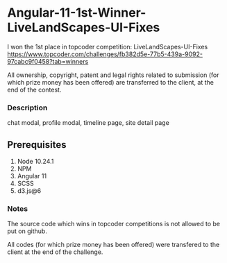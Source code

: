 # Angular-11-1st-Winner-LiveLandScapes-UI-Fixes

I won the 1st place in topcoder competition:
LiveLandScapes-UI-Fixes 
https://www.topcoder.com/challenges/fb382d5e-77b5-439a-9092-97cabc9f0458?tab=winners

All ownership, copyright, patent and legal rights related to submission (for which prize money has been offered) are transferred to the client, at the end of the contest.  

### Description
chat modal, profile modal, timeline page, site detail page

## Prerequisites
1. Node 10.24.1
2. NPM
3. Angular 11
4. SCSS
5. d3.js@6

### Notes

The source code which wins in topcoder competitions is not allowed to be put on github.

All codes  (for which prize money has been offered)  were transfered to the client at the end of the challenge.
